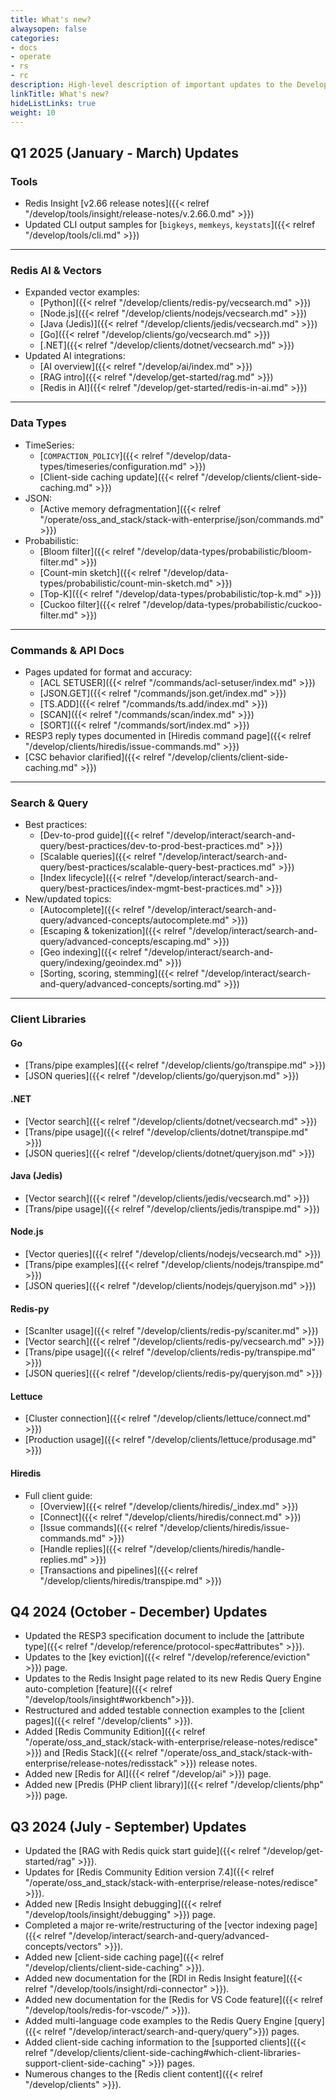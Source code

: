 ```yaml
---
title: What's new?
alwaysopen: false
categories:
- docs
- operate
- rs
- rc
description: High-level description of important updates to the Develop section
linkTitle: What's new?
hideListLinks: true
weight: 10
---
```

## Q1 2025 (January - March) Updates

### Tools

- Redis Insight [v2.66 release notes]({{< relref "/develop/tools/insight/release-notes/v.2.66.0.md" >}})
- Updated CLI output samples for [`bigkeys`, `memkeys`, `keystats`]({{< relref "/develop/tools/cli.md" >}})

---

### Redis AI & Vectors

- Expanded vector examples:
  - [Python]({{< relref "/develop/clients/redis-py/vecsearch.md" >}})
  - [Node.js]({{< relref "/develop/clients/nodejs/vecsearch.md" >}})
  - [Java (Jedis)]({{< relref "/develop/clients/jedis/vecsearch.md" >}})
  - [Go]({{< relref "/develop/clients/go/vecsearch.md" >}})
  - [.NET]({{< relref "/develop/clients/dotnet/vecsearch.md" >}})
- Updated AI integrations:
  - [AI overview]({{< relref "/develop/ai/index.md" >}})
  - [RAG intro]({{< relref "/develop/get-started/rag.md" >}})
  - [Redis in AI]({{< relref "/develop/get-started/redis-in-ai.md" >}})

---

### Data Types

- TimeSeries:
  - [`COMPACTION_POLICY`]({{< relref "/develop/data-types/timeseries/configuration.md" >}})
  - [Client-side caching update]({{< relref "/develop/clients/client-side-caching.md" >}})
- JSON:
  - [Active memory defragmentation]({{< relref "/operate/oss_and_stack/stack-with-enterprise/json/commands.md" >}})
- Probabilistic:
  - [Bloom filter]({{< relref "/develop/data-types/probabilistic/bloom-filter.md" >}})
  - [Count-min sketch]({{< relref "/develop/data-types/probabilistic/count-min-sketch.md" >}})
  - [Top-K]({{< relref "/develop/data-types/probabilistic/top-k.md" >}})
  - [Cuckoo filter]({{< relref "/develop/data-types/probabilistic/cuckoo-filter.md" >}})

---

### Commands & API Docs

- Pages updated for format and accuracy:
  - [ACL SETUSER]({{< relref "/commands/acl-setuser/index.md" >}})
  - [JSON.GET]({{< relref "/commands/json.get/index.md" >}})
  - [TS.ADD]({{< relref "/commands/ts.add/index.md" >}})
  - [SCAN]({{< relref "/commands/scan/index.md" >}})
  - [SORT]({{< relref "/commands/sort/index.md" >}})
- RESP3 reply types documented in [Hiredis command page]({{< relref "/develop/clients/hiredis/issue-commands.md" >}})
- [CSC behavior clarified]({{< relref "/develop/clients/client-side-caching.md" >}})

---

### Search & Query

- Best practices:
  - [Dev-to-prod guide]({{< relref "/develop/interact/search-and-query/best-practices/dev-to-prod-best-practices.md" >}})
  - [Scalable queries]({{< relref "/develop/interact/search-and-query/best-practices/scalable-query-best-practices.md" >}})
  - [Index lifecycle]({{< relref "/develop/interact/search-and-query/best-practices/index-mgmt-best-practices.md" >}})
- New/updated topics:
  - [Autocomplete]({{< relref "/develop/interact/search-and-query/advanced-concepts/autocomplete.md" >}})
  - [Escaping & tokenization]({{< relref "/develop/interact/search-and-query/advanced-concepts/escaping.md" >}})
  - [Geo indexing]({{< relref "/develop/interact/search-and-query/indexing/geoindex.md" >}})
  - [Sorting, scoring, stemming]({{< relref "/develop/interact/search-and-query/advanced-concepts/sorting.md" >}})

---

### Client Libraries

#### Go
- [Trans/pipe examples]({{< relref "/develop/clients/go/transpipe.md" >}})
- [JSON queries]({{< relref "/develop/clients/go/queryjson.md" >}})

#### .NET
- [Vector search]({{< relref "/develop/clients/dotnet/vecsearch.md" >}})
- [Trans/pipe usage]({{< relref "/develop/clients/dotnet/transpipe.md" >}})
- [JSON queries]({{< relref "/develop/clients/dotnet/queryjson.md" >}})

#### Java (Jedis)
- [Vector search]({{< relref "/develop/clients/jedis/vecsearch.md" >}})
- [Trans/pipe usage]({{< relref "/develop/clients/jedis/transpipe.md" >}})

#### Node.js
- [Vector queries]({{< relref "/develop/clients/nodejs/vecsearch.md" >}})
- [Trans/pipe examples]({{< relref "/develop/clients/nodejs/transpipe.md" >}})
- [JSON queries]({{< relref "/develop/clients/nodejs/queryjson.md" >}})

#### Redis-py
- [ScanIter usage]({{< relref "/develop/clients/redis-py/scaniter.md" >}})
- [Vector search]({{< relref "/develop/clients/redis-py/vecsearch.md" >}})
- [Trans/pipe usage]({{< relref "/develop/clients/redis-py/transpipe.md" >}})
- [JSON queries]({{< relref "/develop/clients/redis-py/queryjson.md" >}})

#### Lettuce
- [Cluster connection]({{< relref "/develop/clients/lettuce/connect.md" >}})
- [Production usage]({{< relref "/develop/clients/lettuce/produsage.md" >}})

#### Hiredis
- Full client guide:
  - [Overview]({{< relref "/develop/clients/hiredis/_index.md" >}})
  - [Connect]({{< relref "/develop/clients/hiredis/connect.md" >}})
  - [Issue commands]({{< relref "/develop/clients/hiredis/issue-commands.md" >}})
  - [Handle replies]({{< relref "/develop/clients/hiredis/handle-replies.md" >}})
  - [Transactions and pipelines]({{< relref "/develop/clients/hiredis/transpipe.md" >}})



## Q4 2024 (October - December) Updates

* Updated the RESP3 specification document to include the [attribute type]({{< relref "/develop/reference/protocol-spec#attributes" >}}).
* Updates to the [key eviction]({{< relref "/develop/reference/eviction" >}}) page.
* Updates to the Redis Insight page related to its new Redis Query Engine auto-completion [feature]({{< relref "/develop/tools/insight#workbench">}}).
* Restructured and added testable connection examples to the [client pages]({{< relref "/develop/clients" >}}).
* Added [Redis Community Edition]({{< relref "/operate/oss_and_stack/stack-with-enterprise/release-notes/redisce" >}}) and [Redis Stack]({{< relref "/operate/oss_and_stack/stack-with-enterprise/release-notes/redisstack" >}}) release notes.
* Added new [Redis for AI]({{< relref "/develop/ai" >}}) page.
* Added new [Predis (PHP client library)]({{< relref "/develop/clients/php" >}}) page.

## Q3 2024 (July - September) Updates

* Updated the [RAG with Redis quick start guide]({{< relref "/develop/get-started/rag" >}}).
* Updates for [Redis Community Edition version 7.4]({{< relref "/operate/oss_and_stack/stack-with-enterprise/release-notes/redisce" >}}).
* Added new [Redis Insight debugging]({{< relref "/develop/tools/insight/debugging" >}}) page.
* Completed a major re-write/restructuring of the [vector indexing page]({{< relref "/develop/interact/search-and-query/advanced-concepts/vectors" >}}).
* Added new [client-side caching page]({{< relref "/develop/clients/client-side-caching" >}}).
* Added new documentation for the [RDI in Redis Insight feature]({{< relref "/develop/tools/insight/rdi-connector" >}}).
* Added new documentation for the [Redis for VS Code feature]({{< relref "/develop/tools/redis-for-vscode/" >}}).
* Added multi-language code examples to the Redis Query Engine [query]({{< relref "/develop/interact/search-and-query/query">}}) pages.
* Added client-side caching information to the [supported clients]({{< relref "/develop/clients/client-side-caching#which-client-libraries-support-client-side-caching" >}}) pages.
* Numerous changes to the [Redis client content]({{< relref "/develop/clients" >}}).
